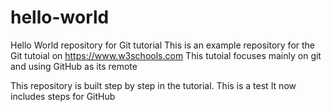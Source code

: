 # hello-world
Hello World repository for Git tutorial
This is an example repository for the Git tutoial on https://www.w3schools.com
This tutoial focuses mainly on git  and using GitHub as its remote

This repository is built step by step in the tutorial.
This is a test
It now includes steps for GitHub

